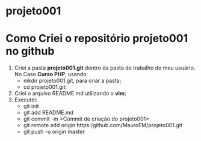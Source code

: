 # projeto001
# Como Criei o repositório projeto001 no github
1. Criei a pasta **projeto001.git** dentro da pasta de trabalho do meu usuário. No Caso __Curso PHP__, usando:
   * mkdir projeto001.git, para criar a pasta;
   * cd projeto001.git;
2. Criei o arquivo README.md utilizando o __vim__;
3. Executei:
   * git init
   * git add README.md
   * git commit -m >Commit de criação do projeto001>
   * git remote add origin https:/github.com/MauroFM/projeto001.git
   * git push -u origin master
